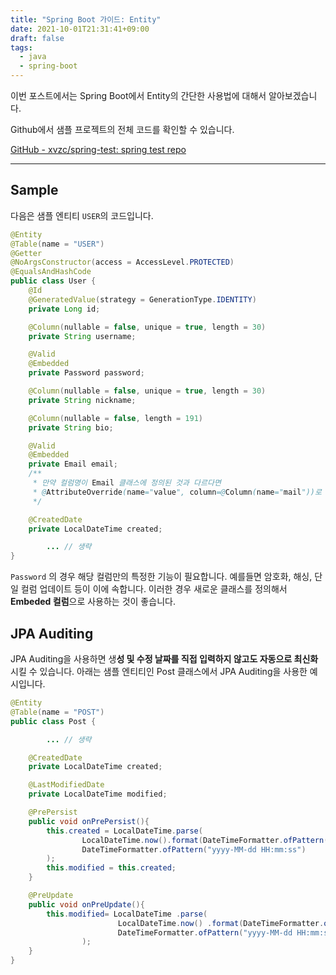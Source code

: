```yaml
---
title: "Spring Boot 가이드: Entity"
date: 2021-10-01T21:31:41+09:00
draft: false
tags:
  - java
  - spring-boot
---
```

이번 포스트에서는 Spring Boot에서 Entity의 간단한 사용법에 대해서 알아보겠습니다.
<!--more-->

Github에서 샘플 프로젝트의 전체 코드를 확인할 수 있습니다.

[GitHub - xvzc/spring-test: spring test repo](https://github.com/xvzc/spring-test)

---

## Sample

다음은 샘플 엔티티 `USER`의 코드입니다.

```java
@Entity
@Table(name = "USER")
@Getter
@NoArgsConstructor(access = AccessLevel.PROTECTED)
@EqualsAndHashCode
public class User {
    @Id
    @GeneratedValue(strategy = GenerationType.IDENTITY)
    private Long id;

    @Column(nullable = false, unique = true, length = 30)
    private String username;

    @Valid
    @Embedded
    private Password password;

    @Column(nullable = false, unique = true, length = 30)
    private String nickname;

    @Column(nullable = false, length = 191)
    private String bio;

    @Valid
    @Embedded
    private Email email;
    /**
     * 만약 컬럼명이 Email 클래스에 정의된 것과 다르다면
     * @AttributeOverride(name="value", column=@Column(name="mail"))로 덮어쓰기 가능
     */

    @CreatedDate
    private LocalDateTime created;

		... // 생략
}
```

`Password` 의 경우 해당 컬럼만의 특정한 기능이 필요합니다. 예를들면 암호화, 해싱, 단일 컬럼 업데이트 등이 이에 속합니다. 이러한 경우 새로운 클래스를 정의해서 **Embeded 컬럼**으로 사용하는 것이 좋습니다.

## JPA Auditing

JPA Auditing을 사용하면 생**성 및 수정 날짜를 직접 입력하지 않고도 자동으로 최신화** 시킬 수 있습니다. 아래는 샘플 엔티티인 Post 클래스에서 JPA Auditing을 사용한 예시입니다.

```java
@Entity
@Table(name = "POST")
public class Post {

		... // 생략

    @CreatedDate
    private LocalDateTime created;

    @LastModifiedDate
    private LocalDateTime modified;

    @PrePersist
    public void onPrePersist(){
        this.created = LocalDateTime.parse(
                LocalDateTime.now().format(DateTimeFormatter.ofPattern("yyyy-MM-dd HH:mm:ss")),
                DateTimeFormatter.ofPattern("yyyy-MM-dd HH:mm:ss")
        );
        this.modified = this.created;
    }

    @PreUpdate
    public void onPreUpdate(){
        this.modified= LocalDateTime .parse(
                        LocalDateTime.now() .format(DateTimeFormatter.ofPattern("yyyy-MM-dd HH:mm:ss")),
                        DateTimeFormatter.ofPattern("yyyy-MM-dd HH:mm:ss")
                );
    }
}
```